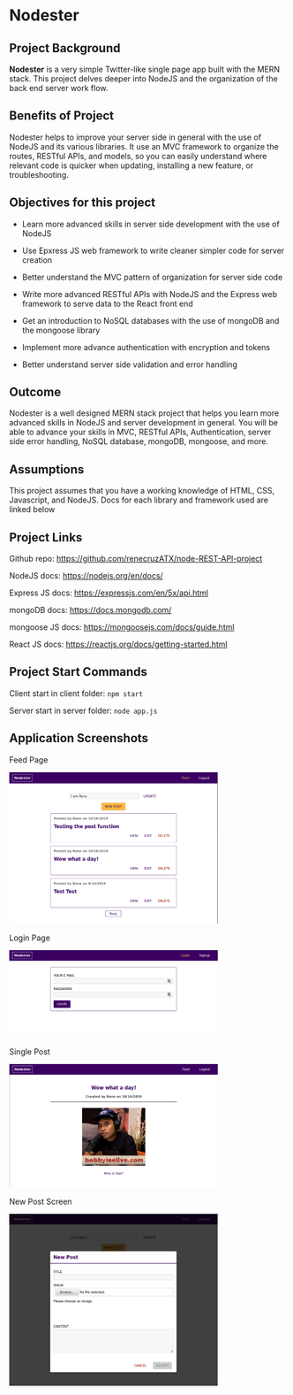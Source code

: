 # Nodester

## Project Background

**Nodester** is a very simple Twitter-like single page app built with the MERN stack. This project delves deeper into NodeJS and the organization of the back end server work flow.  

## Benefits of Project

Nodester helps to improve your server side in general with the use of NodeJS and its various libraries.  It use an MVC framework to organize the routes, RESTful APIs, and models, so you can easily understand where relevant code is quicker when updating, installing a new feature, or troubleshooting.  

## Objectives for this project

* Learn more advanced skills in server side development with the use of NodeJS

* Use Epxress JS web framework to write cleaner simpler code for server creation

* Better understand the MVC pattern of organization for server side code

* Write more advanced RESTful APIs with NodeJS and the Express web framework to serve data to the React front end

* Get an introduction to NoSQL databases with the use of mongoDB and the mongoose library

* Implement more advance authentication with encryption and tokens

* Better understand server side validation and error handling

## Outcome

Nodester is a well designed MERN stack project that helps you learn more advanced skills in NodeJS and server development in general.  You will be able to advance your skills in MVC, RESTful APIs, Authentication, server side error handling, NoSQL database, mongoDB, mongoose, and more.  

## Assumptions

This project assumes that you have a working knowledge of HTML, CSS, Javascript, and NodeJS.  Docs for each library and framework used are linked below 

## Project Links

Github repo: https://github.com/renecruzATX/node-REST-API-project

NodeJS docs: https://nodejs.org/en/docs/

Express JS docs: https://expressjs.com/en/5x/api.html

mongoDB docs: https://docs.mongodb.com/

mongoose JS docs: https://mongoosejs.com/docs/guide.html

React JS docs: https://reactjs.org/docs/getting-started.html

## Project Start Commands

Client start in client folder: ```npm start``` 

Server start in server folder: ```node app.js```


## Application Screenshots

Feed Page

<img src="/public/nodesterFeedPage.png" alt="alt text" width="75%" height="75%">

Login Page

<img src="/public/nodesterLoginPage.png" alt="alt text" width="75%" height="75%">

Single Post

<img src="/public/nodesterSinglePost.png" alt="alt text" width="75%" height="75%">

New Post Screen

<img src="/public/nodesterNewPost.png" alt="alt text" width="75%" height="75%">
